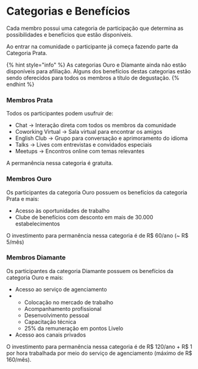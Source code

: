 # Categorias e Benefícios

Cada membro possui uma categoria de participação que determina as possibilidades e benefícios que estão disponíveis.

Ao entrar na comunidade o participante já começa fazendo parte da Categoria Prata.

{% hint style="info" %}
As categorias Ouro e Diamante ainda não estão disponíveis para afiliação. Alguns dos benefícios destas categorias estão sendo oferecidos para todos os membros a título de degustação.
{% endhint %}

### Membros Prata

Todos os participantes podem usufruir de:

* Chat → Interação direta com todos os membros da comunidade
* Coworking Virtual → Sala virtual para encontrar os amigos
* English Club → Grupo para conversação e aprimoramento do idioma
* Talks → Lives com entrevistas e convidados especiais
* Meetups → Encontros online com temas relevantes

A permanência nessa categoria é gratuita.

### Membros Ouro

Os participantes da categoria Ouro possuem os benefícios da categoria Prata e mais:

* Acesso às oportunidades de trabalho
* Clube de benefícios com desconto em mais de 30.000 estabelecimentos

O investimento para permanência nessa categoria é de R$ 60/ano \(~ R$ 5/mês\)

### Membros Diamante

Os participantes da categoria Diamante possuem os benefícios da categoria Ouro e mais:

* Acesso ao serviço de agenciamento
* * Colocação no mercado de trabalho
  * Acompanhamento profissional
  * Desenvolvimento pessoal
  * Capacitação técnica
  * 25% da remuneração em pontos Livelo
* Acesso aos canais privados

O investimento para permanência nessa categoria é de R$ 120/ano + R$ 1 por hora trabalhada por meio do serviço de agenciamento \(máximo de R$ 160/mês\).

